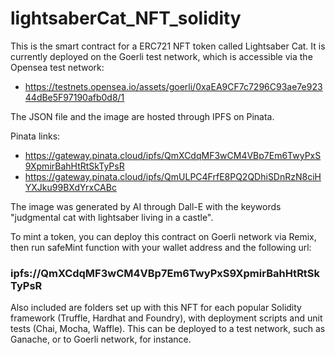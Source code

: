 # lightsaberCat_NFT_solidity

This is the smart contract for a ERC721 NFT token called Lightsaber Cat. It is currently deployed on the Goerli test network, which is accessible via the Opensea test network:

- https://testnets.opensea.io/assets/goerli/0xaEA9CF7c7296C93ae7e92344dBe5F97190afb0d8/1

The JSON file and the image are hosted through IPFS on Pinata.

Pinata links:

- https://gateway.pinata.cloud/ipfs/QmXCdqMF3wCM4VBp7Em6TwyPxS9XpmirBahHtRtSkTyPsR
- https://gateway.pinata.cloud/ipfs/QmULPC4FrfE8PQ2QDhiSDnRzN8ciHYXJku99BXdYrxCABc

The image was generated by AI through Dall-E with the keywords "judgmental cat with lightsaber living in a castle".

To mint a token, you can deploy this contract on Goerli network via Remix, then run safeMint function with your wallet address and the following url:

### ipfs://QmXCdqMF3wCM4VBp7Em6TwyPxS9XpmirBahHtRtSkTyPsR

Also included are folders set up with this NFT for each popular Solidity framework (Truffle, Hardhat and Foundry), with deployment scripts and unit tests (Chai, Mocha, Waffle). This can be deployed to a test network, such as Ganache, or to Goerli network, for instance.
